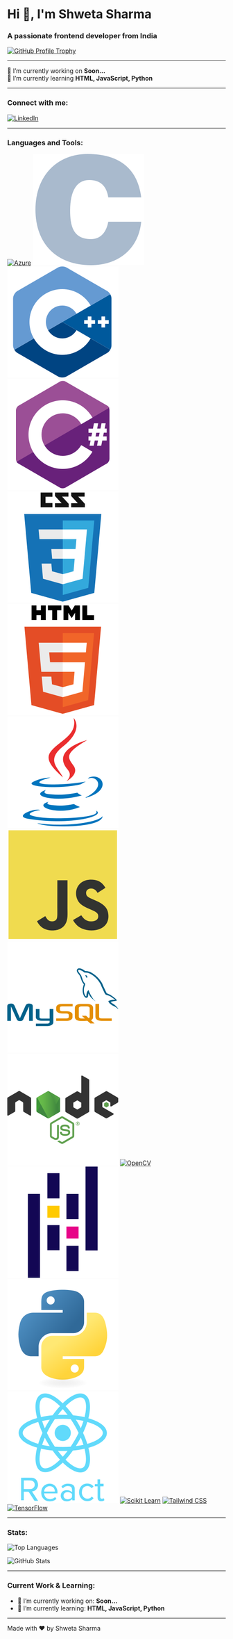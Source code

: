 # Hi 👋, I'm Shweta Sharma

### A passionate frontend developer from India

[![GitHub Profile Trophy](https://github-profile-trophy.vercel.app/?username=alien007http)](https://github.com/ryo-ma/github-profile-trophy)

---

🔭 I’m currently working on **Soon...**  
🌱 I’m currently learning **HTML, JavaScript, Python**

---

### Connect with me:

[![LinkedIn](https://raw.githubusercontent.com/rahuldkjain/github-profile-readme-generator/master/src/images/icons/Social/linked-in-alt.svg)](https://linkedin.com/in/shweta-sharma-43aa94361)

---

### Languages and Tools:

[![Azure](https://www.vectorlogo.zone/logos/microsoft_azure/microsoft_azure-icon.svg)](https://azure.microsoft.com/en-in/)
[![C](https://raw.githubusercontent.com/devicons/devicon/master/icons/c/c-original.svg)](https://www.cprogramming.com/)
[![C++](https://raw.githubusercontent.com/devicons/devicon/master/icons/cplusplus/cplusplus-original.svg)](https://www.w3schools.com/cpp/)
[![C#](https://raw.githubusercontent.com/devicons/devicon/master/icons/csharp/csharp-original.svg)](https://www.w3schools.com/cs/)
[![CSS](https://raw.githubusercontent.com/devicons/devicon/master/icons/css3/css3-original-wordmark.svg)](https://www.w3schools.com/css/)
[![HTML](https://raw.githubusercontent.com/devicons/devicon/master/icons/html5/html5-original-wordmark.svg)](https://www.w3.org/html/)
[![Java](https://raw.githubusercontent.com/devicons/devicon/master/icons/java/java-original.svg)](https://www.java.com)
[![JavaScript](https://raw.githubusercontent.com/devicons/devicon/master/icons/javascript/javascript-original.svg)](https://developer.mozilla.org/en-US/docs/Web/JavaScript)
[![MySQL](https://raw.githubusercontent.com/devicons/devicon/master/icons/mysql/mysql-original-wordmark.svg)](https://www.mysql.com/)
[![Node.js](https://raw.githubusercontent.com/devicons/devicon/master/icons/nodejs/nodejs-original-wordmark.svg)](https://nodejs.org)
[![OpenCV](https://www.vectorlogo.zone/logos/opencv/opencv-icon.svg)](https://opencv.org/)
[![Pandas](https://raw.githubusercontent.com/devicons/devicon/2ae2a900d2f041da66e950e4d48052658d850630/icons/pandas/pandas-original.svg)](https://pandas.pydata.org/)
[![Python](https://raw.githubusercontent.com/devicons/devicon/master/icons/python/python-original.svg)](https://www.python.org)
[![React](https://raw.githubusercontent.com/devicons/devicon/master/icons/react/react-original-wordmark.svg)](https://reactjs.org/)
[![Scikit Learn](https://upload.wikimedia.org/wikipedia/commons/0/05/Scikit_learn_logo_small.svg)](https://scikit-learn.org/)
[![Tailwind CSS](https://www.vectorlogo.zone/logos/tailwindcss/tailwindcss-icon.svg)](https://tailwindcss.com/)
[![TensorFlow](https://www.vectorlogo.zone/logos/tensorflow/tensorflow-icon.svg)](https://www.tensorflow.org)

---

### Stats:

![Top Languages](https://github-readme-stats.vercel.app/api/top-langs?username=alien007http&show_icons=true&locale=en&layout=compact)

![GitHub Stats](https://github-readme-stats.vercel.app/api?username=alien007http&show_icons=true&locale=en)

---

### Current Work & Learning:

- 🔭 I’m currently working on: **Soon...**
- 🌱 I’m currently learning: **HTML, JavaScript, Python**

---

Made with ❤️ by Shweta Sharma
